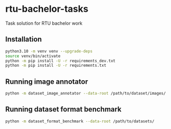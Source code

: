 # rtu-bachelor-tasks
Task solution for RTU bachelor work

## Installation

```bash
python3.10 -m venv venv --upgrade-deps
source venv/bin/activate
python -m pip install -U -r requirements_dev.txt
python -m pip install -U -r requirements.txt
```

## Running image annotator
```bash
python -m dataset_image_annotator --data-root /path/to/dataset/images/
```

## Running dataset format benchmark
```bash
python -m dataset_format_benchmark --data-root /path/to/datasets/
```
